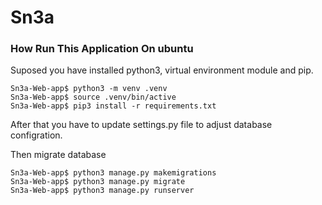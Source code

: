 # Sn3a

### How Run This Application On ubuntu

Suposed you have installed python3, virtual environment module and pip. 

```shell
Sn3a-Web-app$ python3 -m venv .venv
Sn3a-Web-app$ source .venv/bin/active
Sn3a-Web-app$ pip3 install -r requirements.txt
```
After that you have to update settings.py file to adjust database configration.


Then migrate database
```shell
Sn3a-Web-app$ python3 manage.py makemigrations
Sn3a-Web-app$ python3 manage.py migrate
Sn3a-Web-app$ python3 manage.py runserver
```
